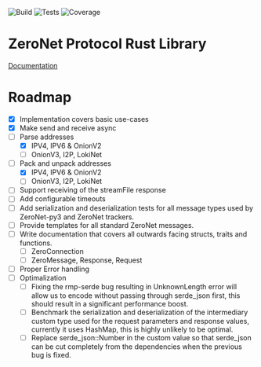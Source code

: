 ![Build](http://localhost:43110/1H3ct93gHL9BgtTnyrqJrkjn4NdociFFTn/img/build.svg)
![Tests](http://localhost:43110/1H3ct93gHL9BgtTnyrqJrkjn4NdociFFTn/img/tests.svg)
![Coverage](http://localhost:43110/1H3ct93gHL9BgtTnyrqJrkjn4NdociFFTn/img/coverage.svg)

# ZeroNet Protocol Rust Library
[Documentation](http://localhost:43110/1H3ct93gHL9BgtTnyrqJrkjn4NdociFFTn/doc/zeronet_protocol)


# Roadmap
- [x] Implementation covers basic use-cases
- [x] Make send and receive async
- [ ] Parse addresses
	- [x] IPV4, IPV6 & OnionV2
	- [ ] OnionV3, I2P, LokiNet
- [ ] Pack and unpack addresses
	- [x] IPV4, IPV6 & OnionV2
	- [ ] OnionV3, I2P, LokiNet
- [ ] Support receiving of the streamFile response
- [ ] Add configurable timeouts
- [ ] Add serialization and deserialization tests for all message types used by ZeroNet-py3 and ZeroNet trackers.
- [ ] Provide templates for all standard ZeroNet messages.
- [ ] Write documentation that covers all outwards facing structs, traits and functions.
	- [ ] ZeroConnection
	- [ ] ZeroMessage, Response, Request
- [ ] Proper Error handling
- [ ] Optimalization
	- [ ] Fixing the rmp-serde bug resulting in UnknownLength error will allow us to encode without passing through serde_json first, this should result in a significant performance boost.
	- [ ] Benchmark the serialization and deserialization of the intermediary custom type used for the request parameters and response values, currently it uses HashMap, this is highly unlikely to be optimal.
	- [ ] Replace serde_json::Number in the custom value so that serde_json can be cut completely from the dependencies when the previous bug is fixed.
